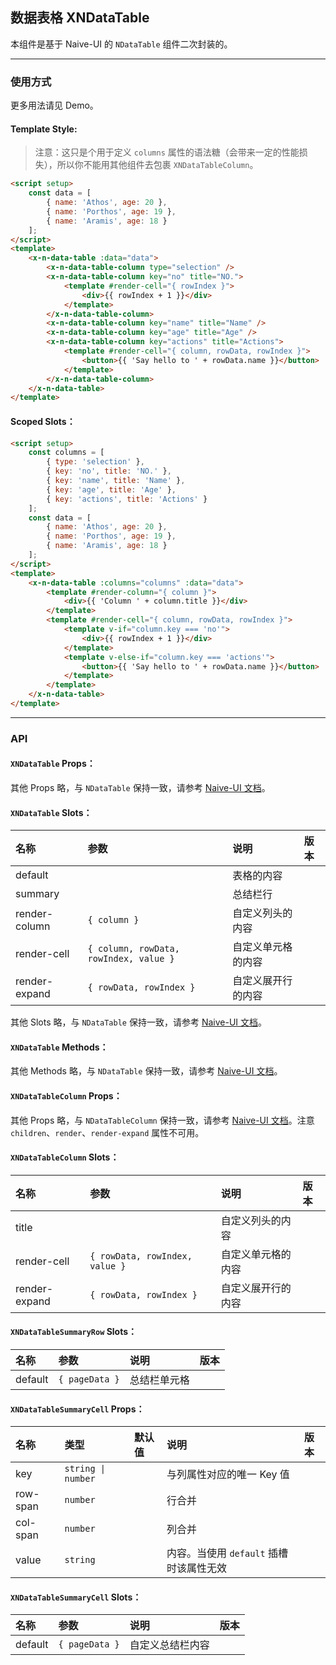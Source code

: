 ﻿## 数据表格 XNDataTable

本组件是基于 Naive-UI 的 `NDataTable` 组件二次封装的。

---

### 使用方式

更多用法请见 Demo。

#### Template Style:

> 注意：这只是个用于定义 `columns` 属性的语法糖（会带来一定的性能损失），所以你不能用其他组件去包裹 `XNDataTableColumn`。

```html
<script setup>
    const data = [
        { name: 'Athos', age: 20 },
        { name: 'Porthos', age: 19 },
        { name: 'Aramis', age: 18 }
    ];
</script>
<template>
    <x-n-data-table :data="data">
        <x-n-data-table-column type="selection" />
        <x-n-data-table-column key="no" title="NO.">
            <template #render-cell="{ rowIndex }">
                <div>{{ rowIndex + 1 }}</div>
            </template>
        </x-n-data-table-column>
        <x-n-data-table-column key="name" title="Name" />
        <x-n-data-table-column key="age" title="Age" />
        <x-n-data-table-column key="actions" title="Actions">
            <template #render-cell="{ column, rowData, rowIndex }">
                <button>{{ 'Say hello to ' + rowData.name }}</button>
            </template>
        </x-n-data-table-column>
    </x-n-data-table>
</template>
```

#### Scoped Slots：

```html
<script setup>
    const columns = [
        { type: 'selection' },
        { key: 'no', title: 'NO.' },
        { key: 'name', title: 'Name' },
        { key: 'age', title: 'Age' },
        { key: 'actions', title: 'Actions' }
    ];
    const data = [
        { name: 'Athos', age: 20 },
        { name: 'Porthos', age: 19 },
        { name: 'Aramis', age: 18 }
    ];
</script>
<template>
    <x-n-data-table :columns="columns" :data="data">
        <template #render-column="{ column }">
            <div>{{ 'Column ' + column.title }}</div>
        </template>
        <template #render-cell="{ column, rowData, rowIndex }">
            <template v-if="column.key === 'no'">
                <div>{{ rowIndex + 1 }}</div>
            </template>
            <template v-else-if="column.key === 'actions'">
                <button>{{ 'Say hello to ' + rowData.name }}</button>
            </template>
        </template>
    </x-n-data-table>
</template>
```

---

### API

#### `XNDataTable` Props：

其他 Props 略，与 `NDataTable` 保持一致，请参考 [Naive-UI 文档](https://www.naiveui.com/zh-CN/os-theme/components/data-table#DataTable-Props)。

#### `XNDataTable` Slots：

| 名称          | 参数                                   | 说明               | 版本 |
| :------------ | :------------------------------------- | :----------------- | :--- |
| default       |                                        | 表格的内容         |      |
| summary       |                                        | 总结栏行           |      |
| render-column | `{ column }`                           | 自定义列头的内容   |      |
| render-cell   | `{ column, rowData, rowIndex, value }` | 自定义单元格的内容 |      |
| render-expand | `{ rowData, rowIndex }`                | 自定义展开行的内容 |      |

其他 Slots 略，与 `NDataTable` 保持一致，请参考 [Naive-UI 文档](https://www.naiveui.com/zh-CN/os-theme/components/data-table#DataTable-Slots)。

#### `XNDataTable` Methods：

其他 Methods 略，与 `NDataTable` 保持一致，请参考 [Naive-UI 文档](https://www.naiveui.com/zh-CN/os-theme/components/data-table#DataTable-Methods)。

#### `XNDataTableColumn` Props：

其他 Props 略，与 `NDataTableColumn` 保持一致，请参考 [Naive-UI 文档](https://www.naiveui.com/zh-CN/os-theme/components/data-table#DataTableColumn-Properties)。注意 `children`、`render`、`render-expand` 属性不可用。

#### `XNDataTableColumn` Slots：

| 名称          | 参数                           | 说明               | 版本 |
| :------------ | :----------------------------- | :----------------- | :--- |
| title         |                                | 自定义列头的内容   |      |
| render-cell   | `{ rowData, rowIndex, value }` | 自定义单元格的内容 |      |
| render-expand | `{ rowData, rowIndex }`        | 自定义展开行的内容 |      |

#### `XNDataTableSummaryRow` Slots：

| 名称    | 参数           | 说明         | 版本 |
| :------ | :------------- | :----------- | :--- |
| default | `{ pageData }` | 总结栏单元格 |      |

#### `XNDataTableSummaryCell` Props：

| 名称     | 类型               | 默认值 | 说明                                    | 版本 |
| :------- | :----------------- | :----- | :-------------------------------------- | :--- |
| key      | `string \| number` |        | 与列属性对应的唯一 Key 值               |      |
| row-span | `number`           |        | 行合并                                  |      |
| col-span | `number`           |        | 列合并                                  |      |
| value    | `string`           |        | 内容。当使用 `default` 插槽时该属性无效 |      |

#### `XNDataTableSummaryCell` Slots：

| 名称    | 参数           | 说明             | 版本 |
| :------ | :------------- | :--------------- | :--- |
| default | `{ pageData }` | 自定义总结栏内容 |      |
